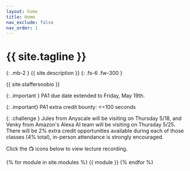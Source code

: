 ```yaml
---
layout: home
title: Home
nav_exclude: false
nav_order: 1
---
```


# {{ site.tagline }}
{: .mb-2 }
{{ site.description }}
{: .fs-6 .fw-300 }

{{ site.staffersnobio }}


{: .important } 
PA1 due date extended to Friday, May 19th.

{: .important}
PA1 extra credit bounty: <=100 seconds

{: .challenge } 
Jules from Anyscale will be visiting on Thursday 5/18, and Venky from Amazon's Alexa AI team will be visiting on Thursday 5/25. There will be 2% extra credit opportunities available during each of those classes (4% total), in-person attendance is strongly encouraged.  


Click the 📺 icons below to view lecture recording. 



<!-- [Jump to the current week](#week-03){: .btn } -->

{% for module in site.modules %}
{{ module }}
{% endfor %}
